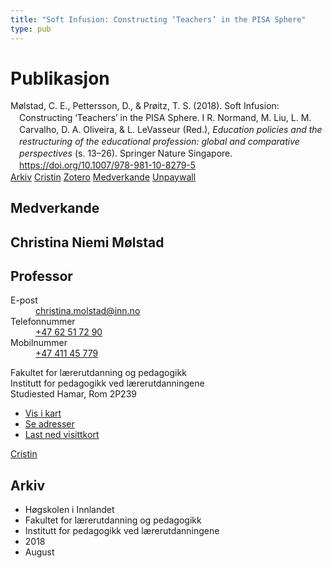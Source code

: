 ```yaml
---
title: "Soft Infusion: Constructing ‘Teachers’ in the PISA Sphere"
type: pub
---
```

<h1>Publikasjon</h1>
<article id="csl-bib-container-WILP4NWR" class="csl-bib-container">
  <div class="csl-bib-body" style="line-height: 1.35; padding-left: 1em; text-indent:-1em;">
  <div class="csl-entry">M&#xF8;lstad, C. E., Pettersson, D., &amp; Pr&#xF8;itz, T. S. (2018). Soft Infusion: Constructing &#x2018;Teachers&#x2019; in the PISA Sphere. I R. Normand, M. Liu, L. M. Carvalho, D. A. Oliveira, &amp; L. LeVasseur (Red.), <i>Education policies and the restructuring of the educational profession: global and comparative perspectives</i> (s. 13&#x2013;26). Springer Nature Singapore. <a href="https://doi.org/10.1007/978-981-10-8279-5">https://doi.org/10.1007/978-981-10-8279-5</a></div>
</div>
  <div class="csl-bib-buttons">
    <a href="#taxonomy-article-WILP4NWR" class="csl-bib-button">Arkiv</a>
    <a href="https://app.cristin.no/results/show.jsf?id=1603836" alt="Cristin URL" class="csl-bib-button">Cristin</a>
    <a href="http://zotero.org/groups/5022929/items/WILP4NWR" alt="Zotero URL" class="csl-bib-button">Zotero</a>
    <a href="#contributors-article-WILP4NWR" class="csl-bib-button">Medverkande</a>
    <a href="https://link.springer.com/content/pdf/bfm:978-981-10-8279-5/1?pdf=chapter%20toc" class="csl-bib-button">Unpaywall</a>
  </div>
  <div id="csl-bib-meta-container-WILP4NWR"></div>
</article>
<div id="csl-bib-meta-WILP4NWR" class="csl-bib-meta">
  <article id="contributors-article-WILP4NWR" class="contributors-article">
    <h1>Medverkande</h1>
    <div class="personas">
<div class="vrtx-hinn-person-card">
<div class="photo">
<i class="lar la-user-circle missing-person"></i>
</div>
<div class="info">
<hgroup><h1>Christina Niemi Mølstad</h1>
<h2>Professor</h2>
</hgroup><dl>
<dt>E-post</dt>
<dd>
<a href="mailto:christina.molstad@inn.no">christina.molstad@inn.no</a>
</dd>
<dt>Telefonnummer</dt>
<dd><a href="tel:+4762517290">
+47 62 51 72 90
</a></dd>
<dt>Mobilnummer</dt>
<dd><a href="tel:+4741145779">
+47 411 45 779
</a></dd>
</dl>
<p>
Fakultet for lærerutdanning og pedagogikk<br>
Institutt for pedagogikk ved lærerutdanningene<br>
Studiested Hamar,
Rom 2P239
</p>
<ul class="vrtx-hinn-links">
<li><a href="https://www.google.com/maps?q=60.796004,11.072099">Vis i kart</a></li>
<li><a href="https://www.inn.no/finn-en-ansatt/christina-molstad.html#vrtx-hinn-addresses">Se adresser</a></li>
<li><a href="https://www.inn.no/finn-en-ansatt/christina-molstad.html?vrtx=vcf">Last ned visittkort</a></li>
</ul>
</div>
</div>
<a href="https://app.cristin.no/persons/show.jsf?id=5325" alt="Cristin URL" class="personas-cristin">Cristin</a>
</div>
  </article>
  <article id="taxonomy-article-WILP4NWR" class="taxonomy-article">
    <h1>Arkiv</h1>
    <ul>
      <li>Høgskolen i Innlandet</li>
      <li>Fakultet for lærerutdanning og pedagogikk</li>
      <li>Institutt for pedagogikk ved lærerutdanningene</li>
      <li>2018</li>
      <li>August</li>
    </ul>
  </article>
</div>
